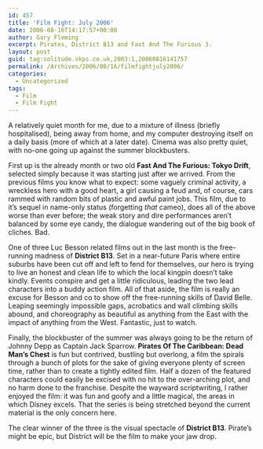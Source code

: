 ```yaml
---
id: 457
title: 'Film Fight: July 2006'
date: 2006-08-16T14:17:57+00:00
author: Gary Fleming
excerpt: Pirates, District B13 and Fast And The Furious 3.
layout: post
guid: tag:solitude.vkps.co.uk,2003:1,20060816141757
permalink: /Archives/2006/08/16/filmfightjuly2006/
categories:
  - Uncategorized
tags:
  - Film
  - Film Fight
---
```

A relatively quiet month for me, due to a mixture of illness (briefly hospitalised), being away from home, and my computer destroying itself on a daily basis (more of which at a later date). Cinema was also pretty quiet, with no-one going up against the summer blockbusters.

First up is the already month or two old **Fast And The Furious: Tokyo Drift**, selected simply because it was starting just after we arrived. From the previous films you know what to expect: some vaguely criminal activity, a wreckless hero with a good heart, a girl causing a feud and, of course, cars rammed with random bits of plastic and awful paint jobs. This film, due to it&#8217;s sequel in name-only status (forgetting _that_ cameo), does all of the above worse than ever before; the weak story and dire performances aren&#8217;t balanced by some eye candy, the dialogue wandering out of the big book of cliches. Bad.

One of three Luc Besson related films out in the last month is the free-running madness of **District B13**. Set in a near-future Paris where entire suburbs have been cut off and left to fend for themselves, our hero is trying to live an honest and clean life to which the local kingpin doesn&#8217;t take kindly. Events conspire and get a little ridiculous, leading the two lead characters into a buddy action film. All of that aside, the film is really an excuse for Besson and co to show off the free-running skills of David Belle. Leaping seemingly impossible gaps, acrobatics and wall climbing skills abound, and choreography as beautiful as anything from the East with the impact of anything from the West. Fantastic, just to watch.

Finally, the blockbuster of the summer was always going to be the return of Johnny Depp as Captain Jack Sparrow. **Pirates Of The Caribbean: Dead Man&#8217;s Chest** is fun but contrived, bustling but overlong, a film the spirals through a bunch of plots for the sake of giving everyone plenty of screen time, rather than to create a tightly edited film. Half a dozen of the featured characters could easily be excised with no hit to the over-arching plot, and no harm done to the franchise. Despite the wayward scriptwriting, I rather enjoyed the film: it was fun and goofy and a little magical, the areas in which Disney excels. That the series is being stretched beyond the current material is the only concern here.

The clear winner of the three is the visual spectacle of **District B13**. Pirate&#8217;s might be epic, but District will be the film to make your jaw drop.